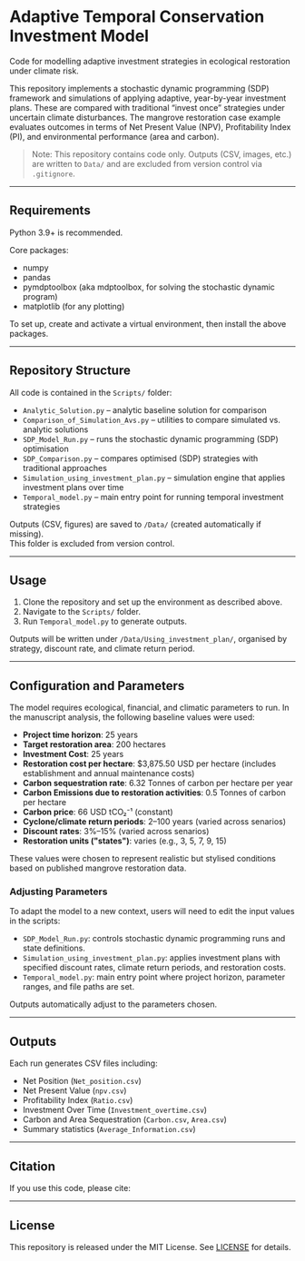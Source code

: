 # Adaptive Temporal Conservation Investment Model

Code for modelling adaptive investment strategies in ecological restoration under climate risk.

This repository implements a stochastic dynamic programming (SDP) framework and simulations of applying adaptive, year-by-year investment plans. These are compared with traditional “invest once” strategies under uncertain climate disturbances. The mangrove restoration case example evaluates outcomes in terms of Net Present Value (NPV), Profitability Index (PI), and environmental performance (area and carbon).

> Note: This repository contains code only. Outputs (CSV, images, etc.) are written to `Data/` and are excluded from version control via `.gitignore`.

---

## Requirements

Python 3.9+ is recommended.

Core packages:
- numpy  
- pandas  
- pymdptoolbox (aka mdptoolbox, for solving the stochastic dynamic program)  
- matplotlib (for any plotting)

To set up, create and activate a virtual environment, then install the above packages.

---

## Repository Structure

All code is contained in the `Scripts/` folder:

- `Analytic_Solution.py` – analytic baseline solution for comparison  
- `Comparison_of_Simulation_Avs.py` – utilities to compare simulated vs. analytic solutions  
- `SDP_Model_Run.py` – runs the stochastic dynamic programming (SDP) optimisation  
- `SDP_Comparison.py` – compares optimised (SDP) strategies with traditional approaches  
- `Simulation_using_investment_plan.py` – simulation engine that applies investment plans over time  
- `Temporal_model.py` – main entry point for running temporal investment strategies  

Outputs (CSV, figures) are saved to `/Data/` (created automatically if missing).  
This folder is excluded from version control.

---

## Usage

1. Clone the repository and set up the environment as described above.  
2. Navigate to the `Scripts/` folder.  
3. Run `Temporal_model.py` to generate outputs.  

Outputs will be written under `/Data/Using_investment_plan/`, organised by strategy, discount rate, and climate return period.

---

## Configuration and Parameters

The model requires ecological, financial, and climatic parameters to run. In the manuscript analysis, the following baseline values were used:

- **Project time horizon**: 25 years
- **Target restoration area**: 200 hectares
- **Investment Cost**: 25 years
- **Restoration cost per hectare**: $3,875.50 USD per hectare (includes establishment and annual maintenance costs)
- **Carbon sequestration rate**: 6.32 Tonnes of carbon per hectare per year
- **Carbon Emissions due to restoration activities**: 0.5 Tonnes of carbon per hectare
- **Carbon price**: 66 USD tCO₂⁻¹ (constant)  
- **Cyclone/climate return periods**: 2–100 years (varied across senarios)
- **Discount rates**: 3%–15%  (varied across senarios)
- **Restoration units ("states")**: varies (e.g., 3, 5, 7, 9, 15)

These values were chosen to represent realistic but stylised conditions based on published mangrove restoration data.

### Adjusting Parameters
To adapt the model to a new context, users will need to edit the input values in the scripts:

- `SDP_Model_Run.py`: controls stochastic dynamic programming runs and state definitions.  
- `Simulation_using_investment_plan.py`: applies investment plans with specified discount rates, climate return periods, and restoration costs.  
- `Temporal_model.py`: main entry point where project horizon, parameter ranges, and file paths are set.  

Outputs automatically adjust to the parameters chosen.

---


## Outputs

Each run generates CSV files including:
- Net Position (`Net_position.csv`)  
- Net Present Value (`npv.csv`)  
- Profitability Index (`Ratio.csv`)  
- Investment Over Time (`Investment_overtime.csv`)  
- Carbon and Area Sequestration (`Carbon.csv`, `Area.csv`)  
- Summary statistics (`Average_Information.csv`)  

---

## Citation

If you use this code, please cite:

---

## License

This repository is released under the MIT License. See [LICENSE](LICENSE) for details.

